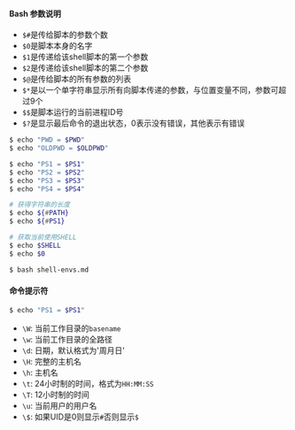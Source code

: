 #### Bash 参数说明

- `$#`是传给脚本的参数个数
- `$0`是脚本本身的名字
- `$1`是传递给该shell脚本的第一个参数
- `$2`是传递给该shell脚本的第二个参数
- `$@`是传给脚本的所有参数的列表
- `$*`是以一个单字符串显示所有向脚本传递的参数，与位置变量不同，参数可超过9个
- `$$`是脚本运行的当前进程ID号
- `$?`是显示最后命令的退出状态，0表示没有错误，其他表示有错误

```bash
$ echo "PWD = $PWD"
$ echo "OLDPWD = $OLDPWD"

$ echo "PS1 = $PS1"                   
$ echo "PS2 = $PS2"                   
$ echo "PS3 = $PS3"                   
$ echo "PS4 = $PS4"    
```

```bash
# 获得字符串的长度
$ echo ${#PATH}
$ echo ${#PS1}

# 获取当前使用SHELL
$ echo $SHELL
$ echo $0
```


```bash
$ bash shell-envs.md
```

#### 命令提示符

```bash
$ echo "PS1 = $PS1"
```

- `\W`: 当前工作目录的`basename`
- `\w`: 当前工作目录的全路径
- `\d`: 日期，默认格式为'周月日'
- `\H`: 完整的主机名
- `\h`: 主机名
- `\t`: 24小时制的时间，格式为`HH:MM:SS`
- `\T`: 12小时制的时间
- `\u`: 当前用户的用户名
- `\$`: 如果UID是0则显示`#`否则显示`$`